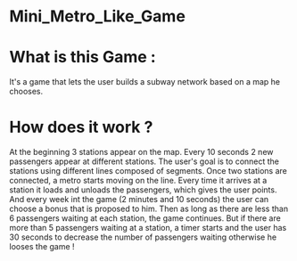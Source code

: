 # Mini_Metro_Like_Game

# What is this Game :
It's a game that lets the user builds a subway network based on a map he chooses.

# How does it work ?
At the beginning 3 stations appear on the map. Every 10 seconds 2 new passengers appear at different stations. The user's goal is to 
connect the stations using different lines composed of segments. Once two stations are connected, a metro starts moving on the line. Every
time it arrives at a station it loads and unloads the passengers, which gives the user points. And every week int the game (2 minutes 
and 10 seconds) the user can choose a bonus that is proposed to him. Then as long as there are less than 6 passengers waiting at 
each station, the game continues. But if there are more than 5 passengers waiting at a station, a timer starts and 
the user has 30 seconds to decrease the number of passengers waiting otherwise he looses the game !

